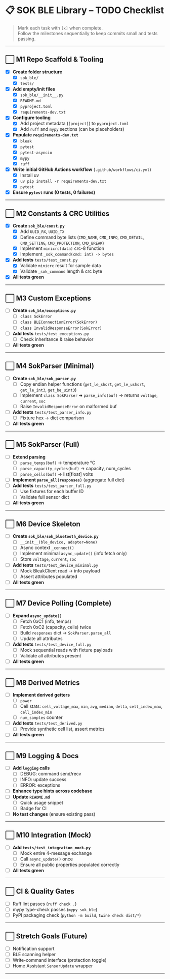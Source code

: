 # 📋 SOK BLE Library – TODO Checklist

> Mark each task with `[x]` when complete.  
> Follow the milestones sequentially to keep commits small and tests passing.

---

## ⬜ M1 Repo Scaffold & Tooling
- [x] **Create folder structure**
  - [x] `sok_ble/`
  - [x] `tests/`
- [x] **Add empty/init files**
  - [x] `sok_ble/__init__.py`
  - [x] `README.md`
  - [x] `pyproject.toml`
  - [x] `requirements-dev.txt`
- [x] **Configure tooling**
  - [x] Add project metadata (`[project]`) to `pyproject.toml`
  - [x] Add `ruff` and `mypy` sections (can be placeholders)
- [x] **Populate `requirements-dev.txt`**
  - [x] `bleak`
  - [x] `pytest`
  - [x] `pytest-asyncio`
  - [x] `mypy`
  - [x] `ruff`
- [x] **Write initial GitHub Actions workflow** (`.github/workflows/ci.yml`)
  - [x] Install uv
  - [x] `uv pip install -r requirements-dev.txt`
  - [x] `pytest`
- [x] **Ensure `pytest` runs (0 tests, 0 failures)**

---

## ⬜ M2 Constants & CRC Utilities
- [x] **Create `sok_ble/const.py`**
  - [x] Add `UUID_RX`, `UUID_TX`
  - [x] Define command byte lists (`CMD_NAME`, `CMD_INFO`, `CMD_DETAIL`, `CMD_SETTING`, `CMD_PROTECTION`, `CMD_BREAK`)
  - [x] Implement `minicrc(data)` crc-8 function
  - [x] Implement `_sok_command(cmd: int) -> bytes`
- [x] **Add tests** `tests/test_const.py`
  - [x] Validate `minicrc` result for sample data
  - [x] Validate `_sok_command` length & crc byte
- [x] **All tests green**

---

## ⬜ M3 Custom Exceptions
- [ ] **Create `sok_ble/exceptions.py`**
  - [ ] `class SokError`
  - [ ] `class BLEConnectionError(SokError)`
  - [ ] `class InvalidResponseError(SokError)`
- [ ] **Add tests** `tests/test_exceptions.py`
  - [ ] Check inheritance & raise behavior
- [ ] **All tests green**

---

## ⬜ M4 SokParser (Minimal)
- [ ] **Create `sok_ble/sok_parser.py`**
  - [ ] Copy endian helper functions (`get_le_short`, `get_le_ushort`, `get_le_int3`, `get_be_uint3`)
  - [ ] Implement `class SokParser` ➜ `parse_info(buf)` → returns `voltage`, `current`, `soc`
  - [ ] Raise `InvalidResponseError` on malformed buf
- [ ] **Add tests** `tests/test_parser_info.py`
  - [ ] Fixture hex → dict comparison
- [ ] **All tests green**

---

## ⬜ M5 SokParser (Full)
- [ ] **Extend parsing**
  - [ ] `parse_temps(buf)` → temperature °C
  - [ ] `parse_capacity_cycles(buf)` → capacity, num_cycles
  - [ ] `parse_cells(buf)` → list[float] volts
- [ ] **Implement `parse_all(responses)`** (aggregate full dict)
- [ ] **Add tests** `tests/test_parser_full.py`
  - [ ] Use fixtures for each buffer ID
  - [ ] Validate full sensor dict
- [ ] **All tests green**

---

## ⬜ M6 Device Skeleton
- [ ] **Create `sok_ble/sok_bluetooth_device.py`**
  - [ ] `__init__(ble_device, adapter=None)`
  - [ ] Async context `_connect()`
  - [ ] Implement minimal `async_update()` (info fetch only)
  - [ ] Store `voltage`, `current`, `soc`
- [ ] **Add tests** `tests/test_device_minimal.py`
  - [ ] Mock BleakClient read → info payload
  - [ ] Assert attributes populated
- [ ] **All tests green**

---

## ⬜ M7 Device Polling (Complete)
- [ ] **Expand `async_update()`**
  - [ ] Fetch 0xC1 (info, temps)
  - [ ] Fetch 0xC2 (capacity, cells) twice
  - [ ] Build `responses` dict → `SokParser.parse_all`
  - [ ] Update all attributes
- [ ] **Add tests** `tests/test_device_full.py`
  - [ ] Mock sequential reads with fixture payloads
  - [ ] Validate all attributes present
- [ ] **All tests green**

---

## ⬜ M8 Derived Metrics
- [ ] **Implement derived getters**
  - [ ] `power`
  - [ ] Cell stats: `cell_voltage_max`, `min`, `avg`, `median`, `delta`, `cell_index_max`, `cell_index_min`
  - [ ] `num_samples` counter
- [ ] **Add tests** `tests/test_derived.py`
  - [ ] Provide synthetic cell list, assert metrics
- [ ] **All tests green**

---

## ⬜ M9 Logging & Docs
- [ ] **Add `logging` calls**
  - [ ] DEBUG: command send/recv
  - [ ] INFO: update success
  - [ ] ERROR: exceptions
- [ ] **Enhance type hints across codebase**
- [ ] **Update `README.md`**
  - [ ] Quick usage snippet
  - [ ] Badge for CI
- [ ] **No test changes** (ensure existing pass)

---

## ⬜ M10 Integration (Mock)
- [ ] **Add `tests/test_integration_mock.py`**
  - [ ] Mock entire 4-message exchange
  - [ ] Call `async_update()` once
  - [ ] Ensure all public properties populated correctly
- [ ] **All tests green**

---

## ⬜ CI & Quality Gates
- [ ] Ruff lint passes (`ruff check .`)
- [ ] mypy type-check passes (`mypy sok_ble`)
- [ ] PyPI packaging check (`python -m build`, `twine check dist/*`)

---

## ⬜ Stretch Goals (Future)
- [ ] Notification support
- [ ] BLE scanning helper
- [ ] Write-command interface (protection toggle)
- [ ] Home Assistant `SensorUpdate` wrapper

---